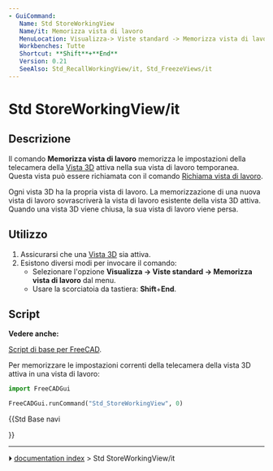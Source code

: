 ```yaml
---
- GuiCommand:
   Name: Std StoreWorkingView
   Name/it: Memorizza vista di lavoro
   MenuLocation: Visualizza-> Viste standard -> Memorizza vista di lavoro
   Workbenches: Tutte
   Shortcut: **Shift**+**End**
   Version: 0.21
   SeeAlso: Std_RecallWorkingView/it, Std_FreezeViews/it
---
```


# Std StoreWorkingView/it



## Descrizione

Il comando **Memorizza vista di lavoro** memorizza le impostazioni della telecamera della [Vista 3D](3D_view/it.md) attiva nella sua vista di lavoro temporanea. Questa vista può essere richiamata con il comando [Richiama vista di lavoro](Std_RecallWorkingView/it.md).

Ogni vista 3D ha la propria vista di lavoro. La memorizzazione di una nuova vista di lavoro sovrascriverà la vista di lavoro esistente della vista 3D attiva. Quando una vista 3D viene chiusa, la sua vista di lavoro viene persa.



## Utilizzo

1.  Assicurarsi che una [Vista 3D](3D_view/it.md) sia attiva.
2.  Esistono diversi modi per invocare il comando:
    -   Selezionare l\'opzione **Visualizza → Viste standard → Memorizza vista di lavoro** dal menu.
    -   Usare la scorciatoia da tastiera: **Shift**+**End**.



## Script


**Vedere anche:**

[Script di base per FreeCAD](FreeCAD_Scripting_Basics/it.md).

Per memorizzare le impostazioni correnti della telecamera della vista 3D attiva in una vista di lavoro:


```python
import FreeCADGui

FreeCADGui.runCommand("Std_StoreWorkingView", 0)
```





{{Std Base navi

}}



---
⏵ [documentation index](../README.md) > Std StoreWorkingView/it
